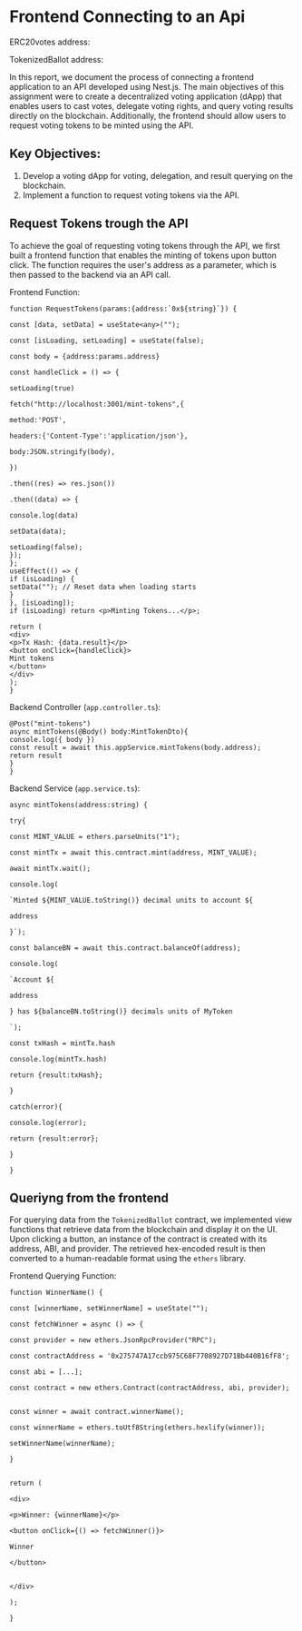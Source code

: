 # Frontend Connecting to an Api

ERC20votes address:

TokenizedBallot address:


In this report, we document the process of connecting a frontend application to an API developed using Nest.js. The main objectives of this assignment were to create a decentralized voting application (dApp) that enables users to cast votes, delegate voting rights, and query voting results directly on the blockchain. Additionally, the frontend should allow users to request voting tokens to be minted using the API.


## Key Objectives:

1. Develop a voting dApp for voting, delegation, and result querying on the blockchain.
2. Implement a function to request voting tokens via the API.

  
## Request Tokens trough the API

  
To achieve the goal of requesting voting tokens through the API, we first built a frontend function that enables the minting of tokens upon button click. The function requires the user's address as a parameter, which is then passed to the backend via an API call.

Frontend Function:
```
function RequestTokens(params:{address:`0x${string}`}) {

const [data, setData] = useState<any>("");

const [isLoading, setLoading] = useState(false);

const body = {address:params.address}

const handleClick = () => {

setLoading(true)

fetch("http://localhost:3001/mint-tokens",{

method:'POST',

headers:{'Content-Type':'application/json'},

body:JSON.stringify(body),

})

.then((res) => res.json())

.then((data) => {

console.log(data)

setData(data);

setLoading(false);
});
};
useEffect(() => {
if (isLoading) {
setData(""); // Reset data when loading starts
}
}, [isLoading]);
if (isLoading) return <p>Minting Tokens...</p>;

return (
<div>
<p>Tx Hash: {data.result}</p>
<button onClick={handleClick}>
Mint tokens
</button>  
</div>
);
}
```

Backend Controller (`app.controller.ts`):
```  
@Post("mint-tokens")
async mintTokens(@Body() body:MintTokenDto){
console.log({ body })
const result = await this.appService.mintTokens(body.address);
return result
}
}
```
Backend Service (`app.service.ts`):

```
async mintTokens(address:string) {

try{

const MINT_VALUE = ethers.parseUnits("1");

const mintTx = await this.contract.mint(address, MINT_VALUE);

await mintTx.wait();

console.log(

`Minted ${MINT_VALUE.toString()} decimal units to account ${

address

}`);

const balanceBN = await this.contract.balanceOf(address);

console.log(

`Account ${

address

} has ${balanceBN.toString()} decimals units of MyToken

`);

const txHash = mintTx.hash

console.log(mintTx.hash)

return {result:txHash};

}

catch(error){

console.log(error);

return {result:error};

}

}
```


## Queriyng from the frontend

For querying data from the `TokenizedBallot` contract, we implemented view functions that retrieve data from the blockchain and display it on the UI. Upon clicking a button, an instance of the contract is created with its address, ABI, and provider. The retrieved hex-encoded result is then converted to a human-readable format using the `ethers` library.

Frontend Querying Function:

```
function WinnerName() {

const [winnerName, setWinnerName] = useState("");

const fetchWinner = async () => {

const provider = new ethers.JsonRpcProvider("RPC");

const contractAddress = '0x275747A17ccb975C68F7708927D71Bb440B16fF8';

const abi = [...];

const contract = new ethers.Contract(contractAddress, abi, provider);


const winner = await contract.winnerName();

const winnerName = ethers.toUtf8String(ethers.hexlify(winner));

setWinnerName(winnerName);

}


return (

<div>

<p>Winner: {winnerName}</p>

<button onClick={() => fetchWinner()}>

Winner

</button>


</div>

);

}
```